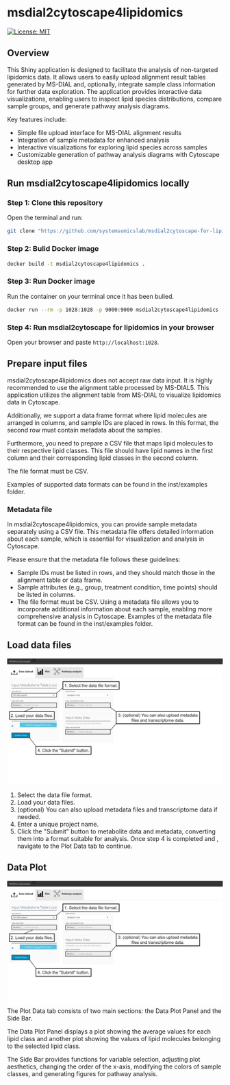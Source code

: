 # msdial2cytoscape4lipidomics

<!-- badges: start -->
[![License: MIT](https://img.shields.io/badge/License-MIT-yellow.svg)](https://opensource.org/licenses/MIT)


<!-- badges: end -->

## Overview

This Shiny application is designed to facilitate the analysis of non-targeted lipidomics data. It allows users to easily upload alignment result tables generated by MS-DIAL and, optionally, integrate sample class information for further data exploration. The application provides interactive data visualizations, enabling users to inspect lipid species distributions, compare sample groups, and generate pathway analysis diagrams.

Key features include:

- Simple file upload interface for MS-DIAL alignment results
- Integration of sample metadata for enhanced analysis
- Interactive visualizations for exploring lipid species across samples
- Customizable generation of pathway analysis diagrams with Cytoscape desktop app



## Run msdial2cytoscape4lipidomics locally

### Step 1: Clone this repository

Open the terminal and run:

``` bash
git clone "https://github.com/systemsomicslab/msdial2cytoscape-for-lipidomics.git"
```

### Step 2: Bulid Docker image

``` bash
docker build -t msdial2cytoscape4lipidomics .
```

### Step 3: Run Docker image

Run the container on your terminal once it has been bulied.

``` bash
docker run --rm -p 1028:1028 -p 9000:9000 msdial2cytoscape4lipidomics
```

### Step 4: Run msdial2cytoscape for lipidomics in your browser

Open your browser and paste `http://localhost:1028`. 

## Prepare input files
msdial2cytoscape4lipidomics does not accept raw data input. It is highly recommended to use the alignment table processed by MS-DIAL5. This application utilizes the alignment table from MS-DIAL to visualize lipidomics data in Cytoscape.

Additionally, we support a data frame format where lipid molecules are arranged in columns, and sample IDs are placed in rows. In this format, the second row must contain metadata about the samples. 

Furthermore, you need to prepare a CSV file that maps lipid molecules to their respective lipid classes. This file should have lipid names in the first column and their corresponding lipid classes in the second column. 

The file format must be CSV.

Examples of supported data formats can be found in the inst/examples folder.

### Metadata file
In msdial2cytoscape4lipidomics, you can provide sample metadata separately using a CSV file. This metadata file offers detailed information about each sample, which is essential for visualization and analysis in Cytoscape.

Please ensure that the metadata file follows these guidelines:

- Sample IDs must be listed in rows, and they should match those in the alignment table or data frame.
- Sample attributes (e.g., group, treatment condition, time points) should be listed in columns.
- The file format must be CSV.
Using a metadata file allows you to incorporate additional information about each sample, enabling more comprehensive analysis in Cytoscape. Examples of the metadata file format can be found in the inst/examples folder.

## Load data files
![Data upload](inst/www/DataUpload.png?raw=true "Data upload")
1. Select the data file format.
2. Load your data files.
3. (optional) You can also upload metadata files and transcriptome data if needed.
4. Enter a unique project name.
5. Click the "Submit" button to metabolite data and metadata, converting them into a format suitable for analysis.
Once step 4 is completed and , navigate to the Plot Data tab to continue.

## Data Plot
![Data upload](inst/www/DataUpload.png?raw=true "Data upload")
The Plot Data tab consists of two main sections: the Data Plot Panel and the Side Bar.

The Data Plot Panel displays a plot showing the average values for each lipid class and another plot showing the values of lipid molecules belonging to the selected lipid class.
 
The Side Bar provides functions for variable selection, adjusting plot aesthetics, changing the order of the x-axis, modifying the colors of sample classes, and generating figures for pathway analysis. 


